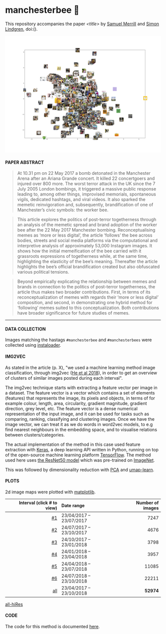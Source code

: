 # manchesterbee 🐝

This repository accompanies the paper *\<title>* by [Samuel Merrill](https://) and [Simon Lindgren](https://), doi:().

![alt text](imagemaps/mcb_all.png)

#### PAPER ABSTRACT
> At 10.31 pm on 22 May 2017 a bomb detonated in the Manchester Arena after an Ariana Grande concert. It killed 22 concertgoers and injured over 800 more. The worst terror attack in the UK since the 7 July 2005 London bombings, it triggered a massive public response leading to, among other things, improvised memorials, spontaneous vigils, dedicated hashtags, and viral videos. It also sparked the memetic reinvigoration and, subsequently, brandification of one of Manchester’s civic symbols: the worker bee. 

> This article explores the politics of post-terror togetherness through an analysis of the memetic spread and brand adoption of the worker bee after the 22 May 2017 Manchester bombing. Reconceptualising memes as ‘more or less digital’, the article ‘follows’ the bee across bodies, streets and social media platforms via the computational and interpretive analysis of approximately 53,000 Instagram images. It shows how the initial memeification of the bee carried with it grassroots expressions of togetherness while, at the same time, highlighting the elasticity of the bee’s meaning. Thereafter the article highlights the bee’s official brandification created but also obfuscated various political tensions. 

> Beyond empirically explicating the relationship between memes and brands in connection to the politics of post-terror togetherness, the article thus makes two broader contributions. First, in terms of its reconceptualization of memes with regards their ‘more or less digital’ composition, and second, in demonstrating one hybrid method for ‘following’ memes suited to this conceptualization. Both contributions have broader significance for future studies of memes. 

----

#### DATA COLLECTION

Images matching the hastags `#manchesterbee` and `#manchesterbees` were collected using [instaloader](https://github.com/instaloader/instaloader).

#### IMG2VEC
As stated in the article (p. X), "we used a machine learning method image classification, through img2vec ([He et al 2018](https://link.springer.com/chapter/10.1007/978-981-13-2203-7_16)), in order to get an overview of clusters of similar images posted during each interval".

The img2vec technique starts with extracting a feature vector per image in a dataset. The feature vector is a vector which contains a set of elements (features) that represents the image, its pixels and objects, in terms of for example colour, length, area, circularity, gradient magnitude, gradient direction, grey level, etc. The feature vector is a dense numerical representation of the input image, and it can be used for tasks such as comparing, ranking, classifying and clustering images. Once we have the image vector, we can treat it as we do words in word2vec models, to e.g find nearest neighbours in the embedding space, and to visualise relations between clusters/categories.

The actual implementation of the method in this case used feature extraction with [Keras](https://github.com/keras-team/keras), a deep learning API written in Python, running on top of the open-source machine learning platform [TensorFlow](https://www.tensorflow.org/). The method used here uses [the ResNet50 model](https://keras.io/api/applications/) which was pre-trained on [ImageNet](http://www.image-net.org/). 

This was followed by dimensionality reduction with [PCA](https://scikit-learn.org/stable/modules/generated/sklearn.decomposition.PCA.html#sklearn.decomposition.PCA) and [umap-learn](https://umap-learn.readthedocs.io/en/latest/index.html). 

#### PLOTS
2d image maps were plotted with [matplotlib](https://matplotlib.org/).


Interval (click # to view)|Date range|Number of images|
---:|:---|---:|
[#1](https://github.com/simonlindgren/manchesterbee/blob/main/imagemaps/mcb_int1.png)|23/04/2017 – 23/07/2017|7247
[#2](https://github.com/simonlindgren/manchesterbee/blob/main/imagemaps/mcb_int2.png)|24/07/2017 – 23/10/2017|4676
[#3](https://github.com/simonlindgren/manchesterbee/blob/main/imagemaps/mcb_int3.png)|24/10/2017 – 23/01/2018|3798
[#4](https://github.com/simonlindgren/manchesterbee/blob/main/imagemaps/mcb_int4.png)|24/01/2018 – 23/04/2018|3957
[#5](https://github.com/simonlindgren/manchesterbee/blob/main/imagemaps/mcb_int5.png)|24/04/2018 – 23/07/2018|11085
[#6](https://github.com/simonlindgren/manchesterbee/blob/main/imagemaps/mcb_int6.png)|24/07/2018 – 23/10/2018|22211
[all](https://github.com/simonlindgren/manchesterbee/blob/main/imagemaps/mcb_all.png)|23/04/2017 – 23/10/2018|**52974**
[all-hiRes](https://github.com/simonlindgren/manchesterbee/blob/main/imagemaps/mcb_all_hiRes.png)

#### CODE
The code for this method is documented [here](https://github.com/simonlindgren/imagemonster).
